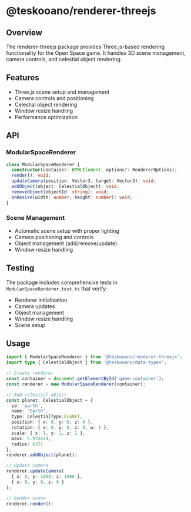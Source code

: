 # @teskooano/renderer-threejs

## Overview
The renderer-threejs package provides Three.js-based rendering functionality for the Open Space game. It handles 3D scene management, camera controls, and celestial object rendering.

## Features
- Three.js scene setup and management
- Camera controls and positioning
- Celestial object rendering
- Window resize handling
- Performance optimization

## API

### ModularSpaceRenderer
```typescript
class ModularSpaceRenderer {
  constructor(container: HTMLElement, options?: RendererOptions);
  render(): void;
  updateCamera(position: Vector3, target: Vector3): void;
  addObject(object: CelestialObject): void;
  removeObject(objectId: string): void;
  onResize(width: number, height: number): void;
}
```

### Scene Management
- Automatic scene setup with proper lighting
- Camera positioning and controls
- Object management (add/remove/update)
- Window resize handling

## Testing
The package includes comprehensive tests in `ModularSpaceRenderer.test.ts` that verify:
- Renderer initialization
- Camera updates
- Object management
- Window resize handling
- Scene setup

## Usage
```typescript
import { ModularSpaceRenderer } from '@teskooano/renderer-threejs';
import type { CelestialObject } from '@teskooano/data-types';

// Create renderer
const container = document.getElementById('game-container');
const renderer = new ModularSpaceRenderer(container);

// Add celestial object
const planet: CelestialObject = {
  id: 'earth',
  name: 'Earth',
  type: CelestialType.PLANET,
  position: { x: 0, y: 0, z: 0 },
  rotation: { x: 0, y: 0, z: 0, w: 1 },
  scale: { x: 1, y: 1, z: 1 },
  mass: 5.972e24,
  radius: 6371
};
renderer.addObject(planet);

// Update camera
renderer.updateCamera(
  { x: 0, y: 1000, z: 1000 },
  { x: 0, y: 0, z: 0 }
);

// Render scene
renderer.render();
``` 